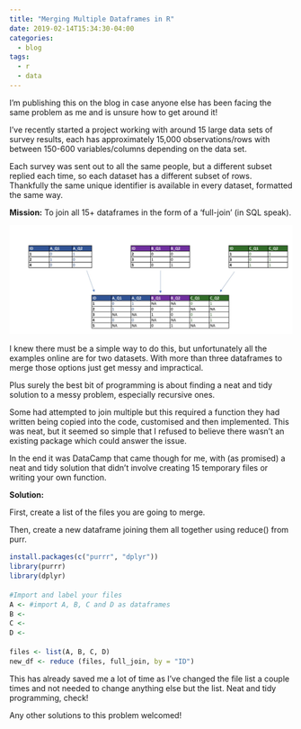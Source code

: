 ```yaml
---
title: "Merging Multiple Dataframes in R"
date: 2019-02-14T15:34:30-04:00
categories:
  - blog
tags:
  - r
  - data
---
```


I’m publishing this on the blog in case anyone else has been facing the same problem as me and is unsure how to get around it!

I’ve recently started a project working with around 15 large data sets of survey results, each has approximately 15,000 observations/rows with between 150-600 variables/columns depending on the data set.

Each survey was sent out to all the same people, but a different subset replied each time, so each dataset has a different subset of rows. Thankfully the same unique identifier is available in every dataset, formatted the same way.

**Mission:** To join all 15+ dataframes in the form of a ‘full-join’ (in SQL speak).

<img src="/images/merge-dataframes.jpg">

I knew there must be a simple way to do this, but unfortunately all the examples online are for two datasets. With more than three dataframes to merge those options just get messy and impractical.

Plus surely the best bit of programming is about finding a neat and tidy solution to a messy problem, especially recursive ones.

Some had attempted to join multiple but this required a function they had written being copied into the code, customised and then implemented. This was neat, but it seemed so simple that I refused to believe there wasn’t an existing package which could answer the issue.

In the end it was DataCamp that came though for me, with (as promised) a neat and tidy solution that didn’t involve creating 15 temporary files or writing your own function.

**Solution:**

First, create a list of the files you are going to merge.

Then, create a new dataframe joining them all together using reduce() from purr.

```r
install.packages(c("purrr", "dplyr"))
library(purrr)
library(dplyr)

#Import and label your files
A <- #import A, B, C and D as dataframes
B <- 
C <-
D <- 

files <- list(A, B, C, D)
new_df <- reduce (files, full_join, by = "ID")
```

This has already saved me a lot of time as I’ve changed the file list a couple times and not needed to change anything else but the list. Neat and tidy programming, check!

Any other solutions to this problem welcomed!
